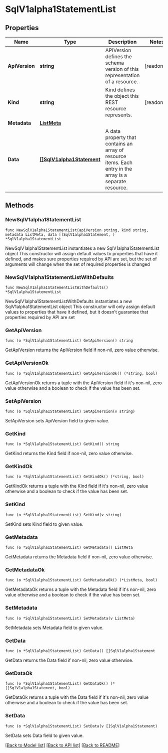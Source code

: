# SqlV1alpha1StatementList

## Properties

Name | Type | Description | Notes
------------ | ------------- | ------------- | -------------
**ApiVersion** | **string** | APIVersion defines the schema version of this representation of a resource. | [readonly] 
**Kind** | **string** | Kind defines the object this REST resource represents. | [readonly] 
**Metadata** | [**ListMeta**](ListMeta.md) |  | 
**Data** | [**[]SqlV1alpha1Statement**](SqlV1alpha1Statement.md) | A data property that contains an array of resource items. Each entry in the array is a separate resource. | 

## Methods

### NewSqlV1alpha1StatementList

`func NewSqlV1alpha1StatementList(apiVersion string, kind string, metadata ListMeta, data []SqlV1alpha1Statement, ) *SqlV1alpha1StatementList`

NewSqlV1alpha1StatementList instantiates a new SqlV1alpha1StatementList object
This constructor will assign default values to properties that have it defined,
and makes sure properties required by API are set, but the set of arguments
will change when the set of required properties is changed

### NewSqlV1alpha1StatementListWithDefaults

`func NewSqlV1alpha1StatementListWithDefaults() *SqlV1alpha1StatementList`

NewSqlV1alpha1StatementListWithDefaults instantiates a new SqlV1alpha1StatementList object
This constructor will only assign default values to properties that have it defined,
but it doesn't guarantee that properties required by API are set

### GetApiVersion

`func (o *SqlV1alpha1StatementList) GetApiVersion() string`

GetApiVersion returns the ApiVersion field if non-nil, zero value otherwise.

### GetApiVersionOk

`func (o *SqlV1alpha1StatementList) GetApiVersionOk() (*string, bool)`

GetApiVersionOk returns a tuple with the ApiVersion field if it's non-nil, zero value otherwise
and a boolean to check if the value has been set.

### SetApiVersion

`func (o *SqlV1alpha1StatementList) SetApiVersion(v string)`

SetApiVersion sets ApiVersion field to given value.


### GetKind

`func (o *SqlV1alpha1StatementList) GetKind() string`

GetKind returns the Kind field if non-nil, zero value otherwise.

### GetKindOk

`func (o *SqlV1alpha1StatementList) GetKindOk() (*string, bool)`

GetKindOk returns a tuple with the Kind field if it's non-nil, zero value otherwise
and a boolean to check if the value has been set.

### SetKind

`func (o *SqlV1alpha1StatementList) SetKind(v string)`

SetKind sets Kind field to given value.


### GetMetadata

`func (o *SqlV1alpha1StatementList) GetMetadata() ListMeta`

GetMetadata returns the Metadata field if non-nil, zero value otherwise.

### GetMetadataOk

`func (o *SqlV1alpha1StatementList) GetMetadataOk() (*ListMeta, bool)`

GetMetadataOk returns a tuple with the Metadata field if it's non-nil, zero value otherwise
and a boolean to check if the value has been set.

### SetMetadata

`func (o *SqlV1alpha1StatementList) SetMetadata(v ListMeta)`

SetMetadata sets Metadata field to given value.


### GetData

`func (o *SqlV1alpha1StatementList) GetData() []SqlV1alpha1Statement`

GetData returns the Data field if non-nil, zero value otherwise.

### GetDataOk

`func (o *SqlV1alpha1StatementList) GetDataOk() (*[]SqlV1alpha1Statement, bool)`

GetDataOk returns a tuple with the Data field if it's non-nil, zero value otherwise
and a boolean to check if the value has been set.

### SetData

`func (o *SqlV1alpha1StatementList) SetData(v []SqlV1alpha1Statement)`

SetData sets Data field to given value.



[[Back to Model list]](../README.md#documentation-for-models) [[Back to API list]](../README.md#documentation-for-api-endpoints) [[Back to README]](../README.md)


